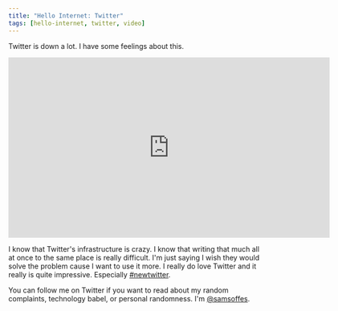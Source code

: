```yaml
---
title: "Hello Internet: Twitter"
tags: [hello-internet, twitter, video]
---
```


Twitter is down a lot. I have some feelings about this.

<div class="video vimeo wide"><iframe src="http://player.vimeo.com/video/16875976?title=0&amp;byline=0&amp;portrait=0&amp;color=f05b35" width="640" height="360" frameborder="0" webkitAllowFullScreen mozallowfullscreen allowFullScreen></iframe></div>

I know that Twitter's infrastructure is crazy. I know that writing that much all at once to the same place is really difficult. I'm just saying I wish they would solve the problem cause I want to use it more. I really do love Twitter and it really is quite impressive. Especially [#newtwitter](http://blog.twitter.com/2010/09/better-twitter.html).

You can follow me on Twitter if you want to read about my random complaints, technology babel, or personal randomness. I'm [@samsoffes](http://twitter.com/samsoffes).

